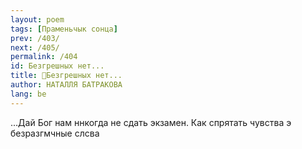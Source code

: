 ```yaml
---
layout: poem
tags: [Праменьчык сонца]
prev: /403/
next: /405/
permalink: /404
id: Безгрешных нет...
title: 🚧Безгрешных нет...
author: НАТАЛЛЯ БАТРАКОВА
lang: be
---
```



...Дай Бог нам ннкогда не сдать экзамен. Как спрятать чувства э безразгмчные слсва

